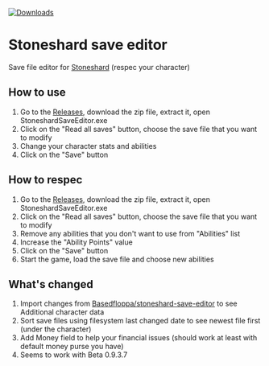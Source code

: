 [![Downloads](https://img.shields.io/github/downloads/denbkh/stoneshard-save-editor/total.svg)](https://github.com/denbkh/stoneshard-save-editor/releases)
# Stoneshard save editor

Save file editor for [Stoneshard](https://store.steampowered.com/app/625960/Stoneshard/) (respec your character)

## How to use

1. Go to the [Releases](https://github.com/denbkh/stoneshard-save-editor/releases), download the zip file, extract it, open StoneshardSaveEditor.exe
1. Click on the "Read all saves" button, choose the save file that you want to modify
1. Change your character stats and abilities
1. Click on the "Save" button

## How to respec

1. Go to the [Releases](https://github.com/denbkh/stoneshard-save-editor/releases), download the zip file, extract it, open StoneshardSaveEditor.exe
1. Click on the "Read all saves" button, choose the save file that you want to modify
1. Remove any abilities that you don't want to use from "Abilities" list
1. Increase the "Ability Points" value
1. Click on the "Save" button
1. Start the game, load the save file and choose new abilities

## What's changed

1. Import changes from [Basedfloppa/stoneshard-save-editor](https://github.com/Basedfloppa/stoneshard-save-editor) to see Additional character data
2. Sort save files using filesystem last changed date to see newest file first (under the character)
3. Add Money field to help your financial issues (should work at least with default money purse you have)
4. Seems to work with Beta 0.9.3.7
